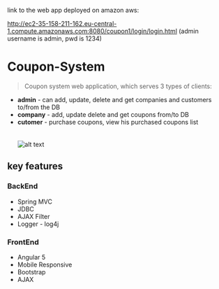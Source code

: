 link to the web app deployed on amazon aws:

http://ec2-35-158-211-162.eu-central-1.compute.amazonaws.com:8080/coupon1/login/login.html
(admin username is admin, pwd is 1234)
# Coupon-System
>Coupon system web application, which serves 3 types of clients:
- **admin** - can add, update, delete and get companies and customers to/from the DB
- **company** - add, update delete and get coupons from/to DB
- **cutomer** - purchase coupons, view his purchased coupons list<br><br><br>
![alt text](https://media.giphy.com/media/l0HU3izAAQJzXOzTy/giphy.gif)
## key features
### BackEnd
- Spring MVC
- JDBC
- AJAX Filter
- Logger - log4j
### FrontEnd
- Angular 5
- Mobile Responsive
- Bootstrap
- AJAX

